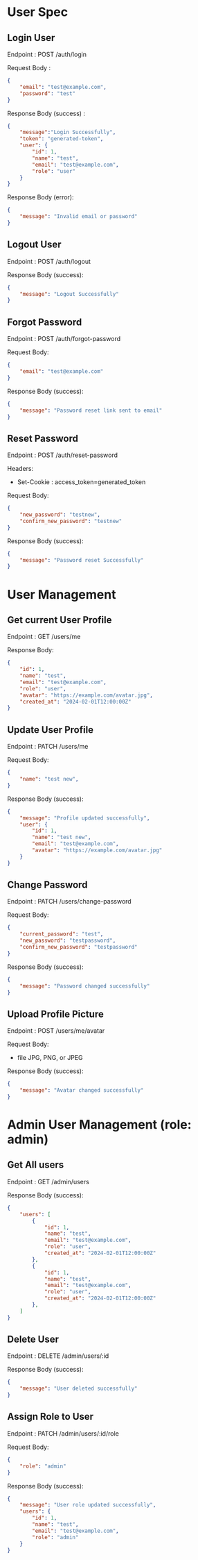 # User Spec

## Login User

Endpoint : POST /auth/login

Request Body :

```json
{
    "email": "test@example.com",
    "password": "test"
}
```

Response Body (success) :

```json
{
    "message":"Login Successfully",
    "token": "generated-token",
    "user": {
        "id": 1,
        "name": "test",
        "email": "test@example.com",
        "role": "user"
    }
}
```

Response Body (error):

```json
{
    "message": "Invalid email or password"
}
```

## Logout User

Endpoint : POST /auth/logout

Response Body (success):

```json
{
    "message": "Logout Successfully"
}
```

## Forgot Password

Endpoint : POST /auth/forgot-password

Request Body:

```json
{
    "email": "test@example.com"
}
```

Response Body (success):

```json
{
    "message": "Password reset link sent to email"
}
```

## Reset Password

Endpoint : POST /auth/reset-password

Headers:

- Set-Cookie : access_token=generated_token

Request Body:

```json
{
    "new_password": "testnew",
    "confirm_new_password": "testnew"
}
```

Response Body (success):

```json
{
    "message": "Password reset Successfully"
}
```

# User Management

## Get current User Profile

Endpoint : GET /users/me

Response Body:

```json
{
    "id": 1,
    "name": "test",
    "email": "test@example.com",
    "role": "user",
    "avatar": "https://example.com/avatar.jpg",
    "created_at": "2024-02-01T12:00:00Z"
}
```

## Update User Profile

Endpoint : PATCH /users/me

Request Body:

```json
{
    "name": "test new",
}
```

Response Body (success):

```json
{
    "message": "Profile updated successfully",
    "user": {
        "id": 1,
        "name": "test new",
        "email": "test@example.com",
        "avatar": "https://example.com/avatar.jpg"
    }
}
```

## Change Password

Endpoint : PATCH /users/change-password

Request Body:

```json
{
    "current_password": "test",
    "new_password": "testpassword",
    "confirm_new_password": "testpassword"
}
```

Response Body (success):

```json
{
    "message": "Password changed successfully"
}
```

## Upload Profile Picture

Endpoint : POST /users/me/avatar

Request Body:

- file JPG, PNG, or JPEG

Response Body (success):

```json
{
    "message": "Avatar changed successfully"
}
```

# Admin User Management (role: admin)

## Get All users

Endpoint : GET /admin/users

Response Body (success):

```json
{
    "users": [
        {
            "id": 1,
            "name": "test",
            "email": "test@example.com",
            "role": "user",
            "created_at": "2024-02-01T12:00:00Z"
        },
        {
            "id": 1,
            "name": "test",
            "email": "test@example.com",
            "role": "user",
            "created_at": "2024-02-01T12:00:00Z"
        },
    ]
}
```

## Delete User

Endpoint : DELETE /admin/users/:id

Response Body (success):

```json
{
    "message": "User deleted successfully"
}
```

## Assign Role to User

Endpoint : PATCH /admin/users/:id/role

Request Body:

```json
{
    "role": "admin"
}
```

Response Body (success):

```json
{
    "message": "User role updated successfully",
    "users": {
        "id": 1,
        "name": "test",
        "email": "test@example.com",
        "role": "admin"
    }
}
```
